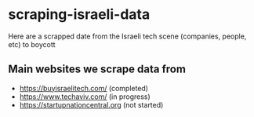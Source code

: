 # scraping-israeli-data
Here are a scrapped date from the Israeli tech scene (companies, people, etc) to boycott

## Main websites we scrape data from
- https://buyisraelitech.com/ (completed)
- https://www.techaviv.com/ (in progress)
- https://startupnationcentral.org (not started)
